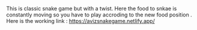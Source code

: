 This is classic snake game but with a twist. Here the food to snkae is constantly moving so you have to play accroding to the new food position . 
Here is the working link : 
https://avizsnakegame.netlify.app/
